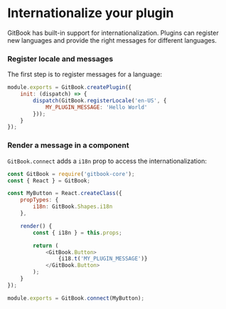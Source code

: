 # Internationalize your plugin

GitBook has built-in support for internationalization. Plugins can register new languages and provide the right messages for different languages.

### Register locale and messages

The first step is to register messages for a language:

```js
module.exports = GitBook.createPlugin({
    init: (dispatch) => {
        dispatch(GitBook.registerLocale('en-US', {
            MY_PLUGIN_MESSAGE: 'Hello World'
        }));
    }
});
```

### Render a message in a component

`GitBook.connect` adds a `i18n` prop to access the internationalization:

```js
const GitBook = require('gitbook-core');
const { React } = GitBook;

const MyButton = React.createClass({
    propTypes: {
        i18n: GitBook.Shapes.i18n
    },

    render() {
        const { i18n } = this.props;

        return (
            <GitBook.Button>
                {i18.t('MY_PLUGIN_MESSAGE')}
            </GitBook.Button>
        );
    }
});

module.exports = GitBook.connect(MyButton);
```
